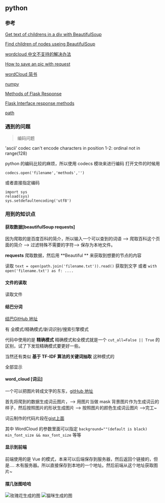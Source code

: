 ## python

### 参考

[Get text of childrens in a div with BeautifulSoup](http://stackoverflow.com/questions/20889790/get-text-of-childrens-in-a-div-with-beautifulsoup)

[Find children of nodes useing BeautifulSoup](http://stackoverflow.com/questions/6287529/how-to-find-children-of-nodes-using-beautiful-soup)

[wordcloud 中文不支持的解决办法](http://python.jobbole.com/87496/)

[How to save an pic with request](https://segmentfault.com/q/1010000007024942)

[wordCloud 简书](http://www.jianshu.com/p/2c1748c69204)

[numpy](http://www.jianshu.com/p/57e3c0a92f3a)

[Methods of Flask Response ](http://www.jianshu.com/p/3c757e21e897)

[Flask  Interface response methods](http://blog.csdn.net/bestallen/article/details/53767114)

[path](http://www.cnblogs.com/dkblog/archive/2011/03/25/1995537.html)

### 遇到的问题

> 编码问题

'ascii' codec can't encode characters in position 1-2: ordinal not in range(128)

python 的编码比较的麻烦，所以使用 codecs 模块来进行编码 打开文件的时候用

```
codecs.open('filename','methods','')
```

或者直接指定编码

```
import sys
reload(sys)
sys.setdefaultencoding('utf8')
```

### 用到的知识点

#### 获取数据[beautifulSoup requests]

因为爬取的是百度百科的简介，所以输入一个可以查到的词语 --> 爬取百科这个页面的简介 --> 过滤特殊不需要的字符--> 保存为本地文件。

**requests** 爬取数据，然后用 **Beautiful ** 来获取到想要的节点的内容

读取 ``text = open(path.join('filename.txt')).read()``
获取到文字  或者  ``with open('filename.txt') as f: ....``



####  文件的读取

读取文件 

####  结巴分词

[结巴GitHub 地址](https://github.com/fxsjy/jieba)

有 全模式/精确模式/新词识别/搜索引擎模式

代码中使用的是 **精确模式** 精确模式和全模式就是一个 ``cut_all=False || True`` 的区别，试了下发现精确模式要更好一些。

当然还有类似 **基于 TF-IDF 算法的关键词抽取** 这种模式的



 全部显示

#### word_cloud [词云]

一个可以把图片转成文字的东东，[gitHub 地址](https://github.com/amueller/word_cloud/) 

首先将爬到的数据生成词云图片，--> 用图片当做 mask 背景图片作为生成词云的样子，然后按照图片的形状生成图片 --> 按照图片的颜色生成词云图片 -->完工~

词云制作的代码片段在[gist上面](https://gist.github.com/wuyangcherish/d26759eaa262a910af30d9968d9f7200)  

其中 WordCloud 的参数里面可以指定 ``background=""(default is black)`` ``min_font_size && max_font_size`` 等等


#### 显示到前端

前端使用的是 Vue 的模式，本来可以后端保存到服务器，然后返回个链接的，但是.... 木有服务器。所以直接保存到本地的一个地址。然后前端从这个地址获取图片~


#### 摆几张图哈哈

![玫瑰花生成的图](http://7xlqb6.com1.z0.glb.clouddn.com/word_cloud_1.png)
![猫咪生成的图](http://7xlqb6.com1.z0.glb.clouddn.com/word_cloud_2.png)
